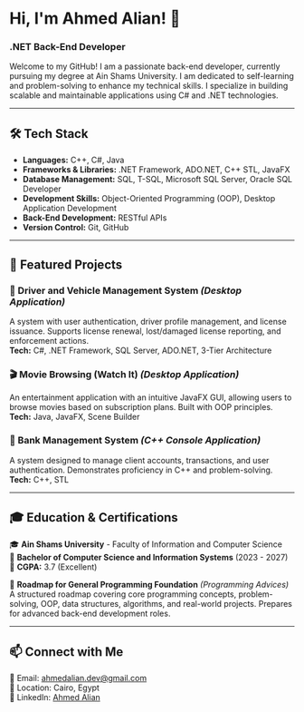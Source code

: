 # Hi, I'm Ahmed Alian! 👋

### .NET Back-End Developer 
Welcome to my GitHub! I am a passionate back-end developer, currently pursuing my degree at Ain Shams University. I am dedicated to self-learning and problem-solving to enhance my technical skills. I specialize in building scalable and maintainable applications using C# and .NET technologies.

---

## 🛠️ Tech Stack

- **Languages:** C++, C#, Java  
- **Frameworks & Libraries:** .NET Framework, ADO.NET, C++ STL, JavaFX  
- **Database Management:** SQL, T-SQL, Microsoft SQL Server, Oracle SQL Developer  
- **Development Skills:** Object-Oriented Programming (OOP), Desktop Application Development  
- **Back-End Development:** RESTful APIs  
- **Version Control:** Git, GitHub  

---

## 🌟 Featured Projects

### 🚗 Driver and Vehicle Management System *(Desktop Application)*  
A system with user authentication, driver profile management, and license issuance. Supports license renewal, lost/damaged license reporting, and enforcement actions.  
**Tech:** C#, .NET Framework, SQL Server, ADO.NET, 3-Tier Architecture  

### 🎬 Movie Browsing (Watch It) *(Desktop Application)*  
An entertainment application with an intuitive JavaFX GUI, allowing users to browse movies based on subscription plans. Built with OOP principles.  
**Tech:** Java, JavaFX, Scene Builder  

### 🏦 Bank Management System *(C++ Console Application)*  
A system designed to manage client accounts, transactions, and user authentication. Demonstrates proficiency in C++ and problem-solving.  
**Tech:** C++, STL  

---

## 🎓 Education & Certifications

🎓 **Ain Shams University** - Faculty of Information and Computer Science  
📌 **Bachelor of Computer Science and Information Systems** (2023 - 2027)  
📌 **CGPA:** 3.7 (Excellent)  

📜 **Roadmap for General Programming Foundation** *(Programming Advices)*  
A structured roadmap covering core programming concepts, problem-solving, OOP, data structures, algorithms, and real-world projects. Prepares for advanced back-end development roles.  

---

## 📫 Connect with Me

📧 Email: ahmedalian.dev@gmail.com  
📍 Location: Cairo, Egypt  
🔗 LinkedIn: [Ahmed Alian](https://www.linkedin.com/in/ahmedalian7) 
